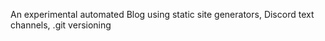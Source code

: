 An experimental automated Blog using static site generators, Discord text channels, .git versioning
